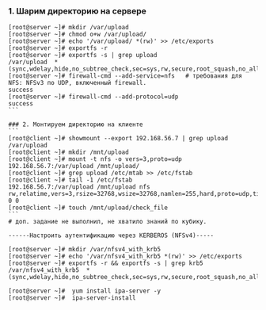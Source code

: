 ### 1. Шарим директорию на сервере
````
[root@server ~]# mkdir /var/upload
[root@server ~]# chmod o+w /var/upload/
[root@server ~]# echo '/var/upload/ *(rw)' >> /etc/exports
[root@server ~]# exportfs -r
[root@server ~]# exportfs -s | grep upload
/var/upload  *(sync,wdelay,hide,no_subtree_check,sec=sys,rw,secure,root_squash,no_all_squash)
[root@server ~]# firewall-cmd --add-service=nfs   # требования для NFS: NFSv3 по UDP, включенный firewall.   
success
[root@server ~]# firewall-cmd --add-protocol=udp       
success
```

### 2. Монтируем директорию на клиенте
```
[root@client ~]# showmount --export 192.168.56.7 | grep upload
/var/upload   
[root@client ~]# mkdir /mnt/upload
[root@client ~]# mount -t nfs -o vers=3,proto=udp 192.168.56.7:/var/upload /mnt/upload/
[root@client ~]# grep upload /etc/mtab >> /etc/fstab 
[root@client ~]# tail -1 /etc/fstab 
192.168.56.7:/var/upload /mnt/upload nfs rw,relatime,vers=3,rsize=32768,wsize=32768,namlen=255,hard,proto=udp,timeo=11,retrans=3,sec=sys,mountaddr=192.168.56.7,mountvers=3,mountport=20048,mountproto=udp,local_lock=none,addr=192.168.56.7 0 0
[root@client ~]# touch /mnt/upload/check_file
```
# доп. задание не выполнил, не хватило знаний по кубику.

------Настроить аутентификацию через KERBEROS (NFSv4)-----

[root@server ~]# mkdir /var/nfsv4_with_krb5
[root@server ~]# echo '/var/nfsv4_with_krb5 *(rw)' >> /etc/exports
[root@server ~]# exportfs -r && exportfs -s | grep krb5
/var/nfsv4_with_krb5  *(sync,wdelay,hide,no_subtree_check,sec=sys,rw,secure,root_squash,no_all_squash)

[root@server ~]#  yum install ipa-server -y
[root@server ~]#  ipa-server-install


